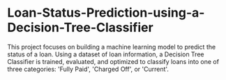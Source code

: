 # Loan-Status-Prediction-using-a-Decision-Tree-Classifier
This project focuses on building a machine learning model to predict the status of a loan. Using a dataset of loan information, a Decision Tree Classifier is trained, evaluated, and optimized to classify loans into one of three categories: 'Fully Paid', 'Charged Off', or 'Current'. 
